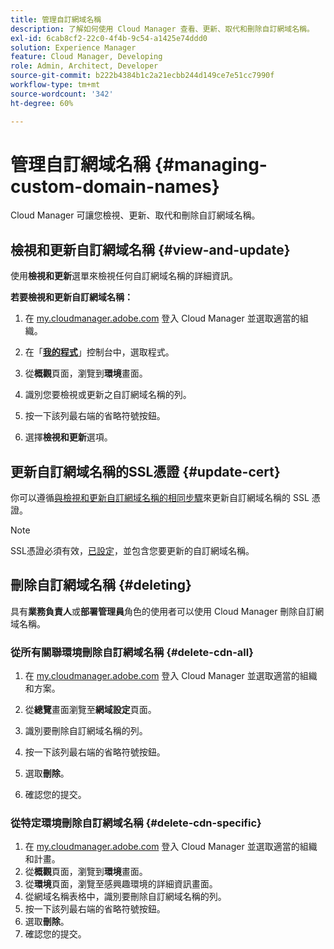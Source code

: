 ```yaml
---
title: 管理自訂網域名稱
description: 了解如何使用 Cloud Manager 查看、更新、取代和刪除自訂網域名稱。
exl-id: 6cab8cf2-22c0-4f4b-9c54-a1425e74ddd0
solution: Experience Manager
feature: Cloud Manager, Developing
role: Admin, Architect, Developer
source-git-commit: b222b4384b1c2a21ecbb244d149ce7e51cc7990f
workflow-type: tm+mt
source-wordcount: '342'
ht-degree: 60%

---
```



# 管理自訂網域名稱 {#managing-custom-domain-names}

Cloud Manager 可讓您檢視、更新、取代和刪除自訂網域名稱。

## 檢視和更新自訂網域名稱 {#view-and-update}

使用&#x200B;**檢視和更新**&#x200B;選單來檢視任何自訂網域名稱的詳細資訊。

**若要檢視和更新自訂網域名稱：**

1. 在 [my.cloudmanager.adobe.com](https://my.cloudmanager.adobe.com/) 登入 Cloud Manager 並選取適當的組織。

1. 在「**[我的程式](/help/implementing/cloud-manager/navigation.md#my-programs)**」控制台中，選取程式。

1. 從&#x200B;**概觀**&#x200B;頁面，瀏覽到&#x200B;**環境**&#x200B;畫面。

1. 識別您要檢視或更新之自訂網域名稱的列。

1. 按一下該列最右端的省略符號按鈕。

1. 選擇&#x200B;**檢視和更新**&#x200B;選項。

## 更新自訂網域名稱的SSL憑證 {#update-cert}

你可以遵循[與檢視和更新自訂網域名稱的相同步驟](#view-and-update)來更新自訂網域名稱的 SSL 憑證。

>[!NOTE]
>
>SSL憑證必須有效，[已設定](/help/implementing/cloud-manager/managing-ssl-certifications/introduction-to-ssl-certificates.md)，並包含您要更新的自訂網域名稱。

## 刪除自訂網域名稱 {#deleting}

具有&#x200B;**業務負責人**&#x200B;或&#x200B;**部署管理員**&#x200B;角色的使用者可以使用 Cloud Manager 刪除自訂網域名稱。

### 從所有關聯環境刪除自訂網域名稱 {#delete-cdn-all}

1. 在 [my.cloudmanager.adobe.com](https://my.cloudmanager.adobe.com/) 登入 Cloud Manager 並選取適當的組織和方案。

1. 從&#x200B;**總覽**&#x200B;畫面瀏覽至&#x200B;**網域設定**&#x200B;頁面。

1. 識別要刪除自訂網域名稱的列。

1. 按一下該列最右端的省略符號按鈕。

1. 選取&#x200B;**刪除**。

1. 確認您的提交。

### 從特定環境刪除自訂網域名稱 {#delete-cdn-specific}

1. 在 [my.cloudmanager.adobe.com](https://my.cloudmanager.adobe.com/) 登入 Cloud Manager 並選取適當的組織和計畫。
1. 從&#x200B;**概觀**&#x200B;頁面，瀏覽到&#x200B;**環境**&#x200B;畫面。
1. 從&#x200B;**環境**&#x200B;頁面，瀏覽至感興趣環境的詳細資訊畫面。
1. 從網域名稱表格中，識別要刪除自訂網域名稱的列。
1. 按一下該列最右端的省略符號按鈕。
1. 選取&#x200B;**刪除**。
1. 確認您的提交。
